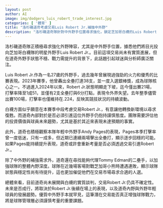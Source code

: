 ```yaml
---
layout: post
author: AI
image: img/dodgers_luis_robert_trade_interest.jpg
categories: [ '體育' ]
title: "洛杉磯道奇考慮交易Luis Robert Jr.補強中外野"
description: "洛杉磯道奇隊針對中外野手位置尋求強化，鎖定芝加哥白襪的Luis Robert Jr.，但交易仍未有實質進展。面對Robert Jr.近期表現下滑與隊內年輕外野手Andy Pages回穩，道奇正審慎評估交易必要性，同時也著眼內野深度補強，未來交易成行與否仍具不確定性。"
---
```

洛杉磯道奇隊正積極尋求強化外野陣容，尤其是中外野手位置，據悉他們將目光投向芝加哥白襪隊的明星外野手Luis Robert Jr.。目前這項交易尚未有實質進展，但在道奇外野手狀態不穩、戰力需提升的背景下，此話題引起球迷與分析師廣泛關注。

Luis Robert Jr.作為一名27歲的外野手，過去幾年曾展現過強勁的火力和優秀的比賽表現。2023年賽季，他曾轟出全壘打達38支，並一度入選銀棒獎，成為球隊核心之一。不過進入2024年以來，Robert Jr.狀態明顯走下坡，迄今僅出賽21場，打擊率降至1成51，並僅有2支全壘打與6分打點，表現令外界失望。去年整季儘管出賽100場，打擊率也僅維持在.224，反映其競技狀況的持續波動。

白襪方面似乎願意在本賽季中段考慮交易Robert Jr.，有意讓他轉換新環境以尋求復甦。而道奇內部對於是否必須引進這位外野手仍抱持謹慎態度。團隊需要評估他的投資價值與球員未來趨勢，尤其是基於其近來表現未達預期的事實。

此外，道奇也積極觀察本隊年輕中外野手Andy Pages的表現，Pages本季打擊率曾一度低迷，只有一成多，但近期已連續兩場擊出全壘打，顯示逐步回穩的可能。如果Pages能持續提升表現，道奇或許會重新考量是否必須透過交易引進Robert Jr.。

除了中外野的補強需求外，道奇還在尋找能夠代理Tommy Edman的二壘手，以加強球隊的整體內野深度。球隊在近幾場客場對戰芝加哥小熊時遭遇連敗，顯示球隊狀態與穩定性尚有待提升，這也更加催促他們在交易市場尋求合適的人選。

總體來看，目前道奇尚未展開與白襪的實質談判，交易Robert Jr.仍具不確定性。未來是否成行，將取決於Robert Jr.後續在場上的表現，以及道奇內野與外野年輕球員的發展趨勢。優質中外野手本就罕見，這筆潛在交易能否真正增強球隊戰力，將是球隊管理層必須謹慎考量的重要課題。